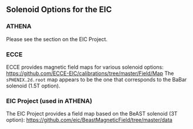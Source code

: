 ## Solenoid Options for the EIC

### ATHENA
Please see the section on the EIC Project. 

### ECCE
ECCE provides magnetic field maps for various solenoid options: 
https://github.com/ECCE-EIC/calibrations/tree/master/Field/Map
The `sPHENIX.2d.root` map appears to be the one that corresponds to the BaBar solenoid (1.5T option). 

### EIC Project (used in ATHENA)

The EIC Project provides a field map based on the BeAST solenoid (3T option): 
https://github.com/eic/BeastMagneticField/tree/master/data 
